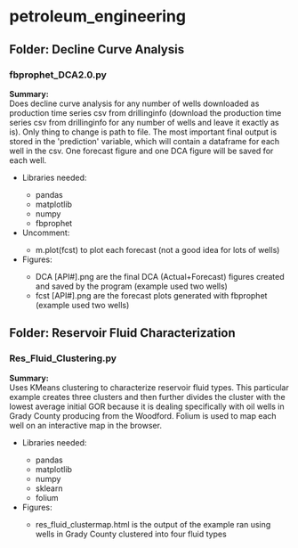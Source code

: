 # petroleum_engineering

<h2>Folder: Decline Curve Analysis</h2>
<p><h3><b>fbprophet_DCA2.0.py</b></h3></p>
<body>
  <p><b>Summary:</b><br>
  Does decline curve analysis for any number of wells downloaded as production time series csv from drillinginfo (download the production   time series csv from drillinginfo for any number of wells and leave it exactly as is). Only thing to change is path to file. The most     important final output is stored in the 'prediction' variable, which will contain a dataframe for each well in the csv. One forecast       figure and one DCA figure will be saved for each well.
   </P>
   <ul>
    <li>Libraries needed:</li> 
      <ul>
        <li>pandas</li> <li>matplotlib</li> <li>numpy</li> <li>fbprophet</li>
      </ul>
    <li>Uncomment:</li>
      <ul>
        <li>m.plot(fcst) to plot each forecast (not a good idea for lots of wells)</li>
      </ul>
    <li>Figures:</li>
      <ul>
        <li>DCA [API#].png are the final DCA (Actual+Forecast) figures created and saved by the program (example used two wells)</li>
        <li>fcst [API#].png are the forecast plots generated with fbprophet (example used two wells)</li>
      </ul>
    </ul>
</body>

<h2>Folder: Reservoir Fluid Characterization</h2>
<p><h3><b>Res_Fluid_Clustering.py</b></h3></p>
<body>
  <p><b>Summary:</b><br>
  Uses KMeans clustering to characterize reservoir fluid types. This particular example creates three clusters and then further divides     the cluster with the lowest average initial GOR because it is dealing specifically with oil wells in Grady County producing from the       Woodford. Folium is used to map each well on an interactive map in the browser. 
  </p>
  <ul>
    <li>Libraries needed:</li>
    <ul>
      <li>pandas</li> <li>matplotlib</li> <li>numpy</li> <li>sklearn</li> <li>folium</li>
    </ul>
  <li>Figures:</li>
    <ul>
      <li>res_fluid_clustermap.html is the output of the example ran using wells in Grady County clustered into four fluid types</li>
    </ul>
  </ul>
  </body>
  
